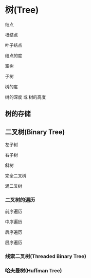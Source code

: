 # 树(Tree)

结点

根结点

叶子结点

结点的度

空树

子树

树的度

树的深度 或 树的高度

## 树的存储

## 二叉树(Binary Tree)

左子树

右子树

斜树

完全二叉树

满二叉树

### 二叉树的遍历

前序遍历

中序遍历

后序遍历

层序遍历

### 线索二叉树(Threaded Binary Tree)

### 哈夫曼树(Huffman Tree)